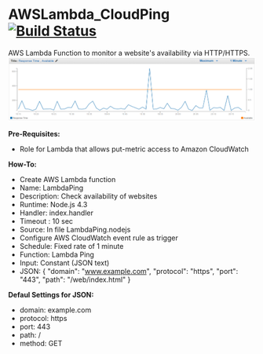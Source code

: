 # AWSLambda_CloudPing [![Build Status](https://travis-ci.org/chriselsen/AWSLambda_CloudPing.svg?branch=master)](https://travis-ci.org/chriselsen/AWSLambda_CloudPing)
AWS Lambda Function to monitor a website's availability via HTTP/HTTPS.
![Screenshot](https://github.com/chriselsen/AWSLambda_CloudPing/raw/master/AWSLambdaPing.PNG)

**Pre-Requisites:**
* Role for Lambda that allows put-metric access to Amazon CloudWatch

**How-To:**
* Create AWS Lambda function
 * Name: LambdaPing
 * Description: Check availability of websites
 * Runtime: Node.js 4.3
 * Handler: index.handler
 * Timeout : 10 sec
 * Source: In file LambdaPing.nodejs
* Configure AWS CloudWatch event rule as trigger
 * Schedule: Fixed rate of 1 minute
 * Function: Lambda Ping
 * Input: Constant (JSON text)
 * JSON: { "domain": "www.example.com", "protocol": "https", "port": "443", "path": "/web/index.html" }

**Defaul Settings for JSON:**
 * domain: example.com
 * protocol: https
 * port: 443
 * path: /
 * method: GET
